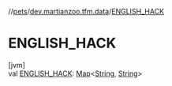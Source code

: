 //[pets](../../index.md)/[dev.martianzoo.tfm.data](index.md)/[ENGLISH_HACK](-e-n-g-l-i-s-h_-h-a-c-k.md)

# ENGLISH_HACK

[jvm]\
val [ENGLISH_HACK](-e-n-g-l-i-s-h_-h-a-c-k.md): [Map](https://kotlinlang.org/api/latest/jvm/stdlib/kotlin.collections/-map/index.html)&lt;[String](https://kotlinlang.org/api/latest/jvm/stdlib/kotlin/-string/index.html), [String](https://kotlinlang.org/api/latest/jvm/stdlib/kotlin/-string/index.html)&gt;
